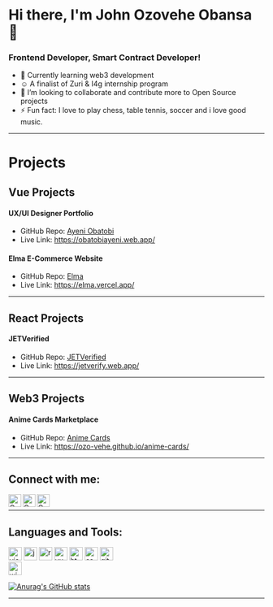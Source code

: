 <!---
ozo-vehe/ozo-vehe is a ✨ special ✨ repository because its `README.md` (this file) appears on your GitHub profile.
You can click the Preview link to take a look at your changes.
--->
# Hi there, I'm John Ozovehe Obansa 👋 <br />
### Frontend Developer, Smart Contract Developer!
- 🌱 Currently learning web3 development
- ☺️ A finalist of Zuri & I4g internship program
- 👯 I’m looking to collaborate and contribute more to Open Source projects
- ⚡ Fun fact: I love to play chess, table tennis, soccer and i love good music.
---
# Projects
## Vue Projects
#### UX/UI Designer Portfolio
- GitHub Repo: [Ayeni Obatobi](https://github.com/ozo-vehe/ayeni)
- Live Link: https://obatobiayeni.web.app/

#### Elma E-Commerce Website
- GitHub Repo: [Elma](https://github.com/ozo-vehe/elma)
- Live Link: https://elma.vercel.app/

---
## React Projects
#### JETVerified
- GitHub Repo: [JETVerified](https://github.com/ozo-vehe/jetverify)
- Live Link: https://jetverify.web.app/


---
## Web3 Projects
#### Anime Cards Marketplace
- GitHub Repo: [Anime Cards](https://github.com/ozo-vehe/anime-cards)
- Live Link: https://ozo-vehe.github.io/anime-cards/

---

## Connect with me:

[<img align="left" alt="Ozovehe | Gmail" width="25px" src="https://img.icons8.com/color/48/null/gmail--v1.png" />][gmail]
[<img align="left" alt="Ozovehe | Twitter" width="25px" src="https://img.icons8.com/color/48/null/twitter--v1.png" />][twitter]
[<img align="left" alt="Ozovehe | LinkedIn" width="25px" src="https://img.icons8.com/color/48/null/linkedin-circled--v1.png" />][linkedin]

<br />

---

## Languages and Tools:
[<img alt="visual studio code" width="26px" src="https://img.icons8.com/fluent/240/000000/visual-studio-code-2019.png" />](https://code.visualstudio.com/)
[<img alt="javascript" width="26px" src="https://img.icons8.com/color/240/000000/javascript.png" />](https://developer.mozilla.org/en-US/docs/Web/JavaScript)
[<img alt="react" width="26px" src="https://img.icons8.com/color/240/000000/react-native.png" />](https://reactjs.org/)
[<img alt="vue" width="26px" src="https://img.icons8.com/color/48/000000/vue-js.png"/>](https://vuejs.org/)
[<img alt="html5" width="26px" src="https://img.icons8.com/color/240/000000/html-5.png">](https://developer.mozilla.org/en-US/docs/Web/HTML)
[<img alt="css3" width="26px" src="https://img.icons8.com/color/240/000000/css3.png">](https://developer.mozilla.org/en-US/docs/Web/CSS)
[<img alt="github" width="26px" src="https://img.icons8.com/ios-glyphs/240/000000/github.png">](https://github.com/)
<br />
[<img alt="windows" width="26px" src="https://img.icons8.com/color/240/000000/windows-10.png">](https://www.microsoft.com/en-us/windows)



[![Anurag's GitHub stats](https://github-readme-stats.vercel.app/api?username=ozo-vehe)](https://github.com/ozo-vehe/github-readme-stats)


---

[twitter]: https://twitter.com/__ozovehe
[linkedin]: https://www.linkedin.com/in/ozovehe
[gmail]: https://johnnie.vehe@gmail.com
